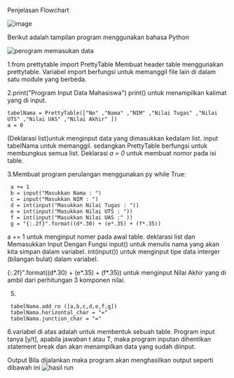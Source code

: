 
Penjelasan
Flowchart

![image](https://user-images.githubusercontent.com/115879313/202529111-03b1fb13-0af4-4ec9-a38a-3b0bfbe4dce5.png)

Berikut adalah tampilan program menggunakan bahasa Python 

![perogram memasukan data](https://user-images.githubusercontent.com/115879313/202529226-a375c26b-1044-4a8e-9e97-7354035bb4f1.png)


1.from prettytable import PrettyTable Membuat header table menggunakan prettytable. Variabel import berfungsi untuk memanggil file lain di dalam satu module yang berbeda.

2.print("Program Input Data Mahasiswa") print() untuk menampilkan kalimat yang di input.
```
tabelNama = PrettyTable(["No" ,"Nama" ,"NIM" ,"Nilai Tugas" ,"Nilai UTS" ,"Nilai UAS" ,"Nilai Akhir" ])
a = 0
```
(Deklarasi list)untuk menginput data yang dimasukkan kedalam list. input tabelNama untuk memanggil. sedangkan PrettyTable berfungsi untuk membungkus semua list. Deklarasi *a = 0* untuk membuat nomor pada isi table.

3.Membuat program perulangan menggunakan py while True:
```
 a += 1
 b = input("Masukkan Nama : ")
 c = input("Masukkan NIM : ")
 d = int(input("Masukkan Nilai Tugas : "))
 e = int(input("Masukkan Nilai UTS : "))
 f = int(input("Masukkan Nilai UAS :" ))
 g = "{:.2f}".format((d*.30) + (e*.35) + (f*.35))
 ```
a += 1 untuk menginput nomer pada awal table. deklarasi list dan Memasukkan Input Dengan Fungsi input() untuk menulis nama yang akan kita simpan dalam variabel. int(input()) untuk menginput tipe data interger (bilangan bulat) dalam variabel.

{:.2f}".format((d*.30) + (e*.35) + (f*.35)) untuk menginput Nilai Akhir yang di ambil dari perhitungan 3 komponen nilai.

5.
```
 tabelNama.add_ro ([a,b,c,d,e,f,g])
 tabelNama.horizontal_char = "="
 tabelNama.junction_char = "="
 ```
 
 6.variabel di atas adalah untuk membentuk sebuah table.
Program input tanya [y/t], apabila jawaban t atau T, maka program inputan dihentikan statement break dan akan menampilkan data yang sudah diinput.

Output
Bila dijalankan maka program akan menghasilkan output seperti dibawah ini 
![hasil run](https://user-images.githubusercontent.com/115879313/202530188-d1c452dc-bb1e-441a-b02c-8a808dad0ab1.png)

